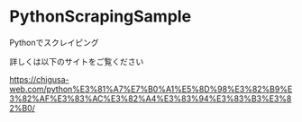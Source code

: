 # PythonScrapingSample
Pythonでスクレイピング

詳しくは以下のサイトをご覧ください

<https://chigusa-web.com/python%E3%81%A7%E7%B0%A1%E5%8D%98%E3%82%B9%E3%82%AF%E3%83%AC%E3%82%A4%E3%83%94%E3%83%B3%E3%82%B0/>
